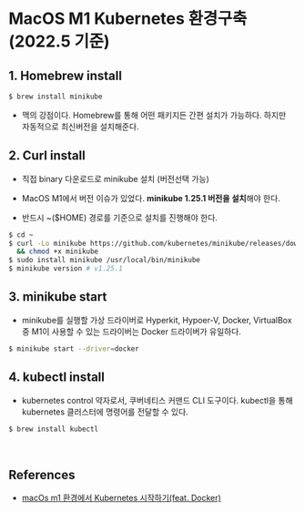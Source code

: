 # MacOS M1 Kubernetes 환경구축 (2022.5 기준)

## 1. Homebrew install

```bash
$ brew install minikube
```

- 맥의 강점이다. Homebrew를 통해 어떤 패키지든 간편 설치가 가능하다. 하지만 자동적으로 최신버전을 설치해준다.

## 2. Curl install

- 직접 binary 다운로드로 minikube 설치 (버전선택 가능)

- MacOS M1에서 버전 이슈가 있었다. **minikube 1.25.1 버전을 설치**해야 한다.
- 반드시 ~($HOME) 경로를 기준으로 설치를 진행해야 한다.

```bash
$ cd ~
$ curl -Lo minikube https://github.com/kubernetes/minikube/releases/download/v1.25.1/minikube-darwin-arm64 \
  && chmod +x minikube
$ sudo install minikube /usr/local/bin/minikube
$ minikube version # v1.25.1
```

## 3. minikube start

- minikube를 실행할 가상 드라이버로 Hyperkit, Hypoer-V, Docker, VirtualBox 중 M1이 사용할 수 있는 드라이버는 Docker 드라이버가 유일하다.

```bash
$ minikube start --driver=docker
```

## 4. kubectl install

- kubernetes control 약자로서, 쿠버네티스 커맨드 CLI 도구이다. kubectl을 통해 kubernetes 클러스터에 명령어를 전달할 수 있다.

```bash
$ brew install kubectl
```

<br>

## References

- [macOs m1 환경에서 Kubernetes 시작하기(feat. Docker)](https://velog.io/@pinion7/macOs-m1-%ED%99%98%EA%B2%BD%EC%97%90%EC%84%9C-kubernetes-%EC%8B%9C%EC%9E%91%ED%95%98%EA%B8%B0)